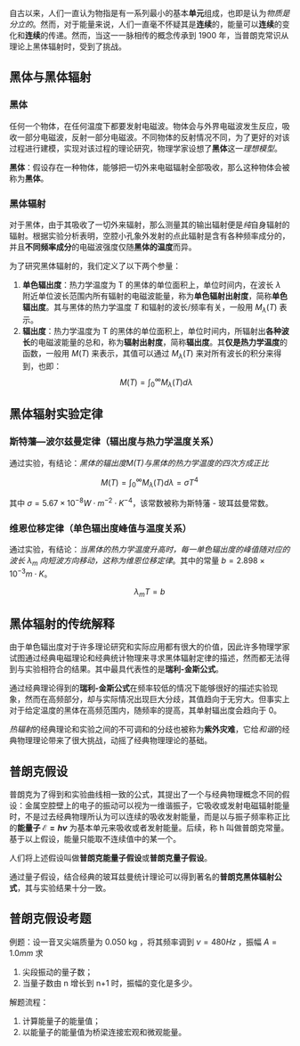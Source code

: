自古以来，人们一直认为物指是有一系列最小的基本**单元**组成，也即是认为*物质是分立的*。然而，对于能量来说，人们一直毫不怀疑其是**连续**的，能量可以**连续**的变化和**连续**的传递。然而，当这一一脉相传的概念传承到 1900 年，当普朗克常识从理论上黑体辐射时，受到了挑战。

## 黑体与黑体辐射

### 黑体

任何一个物体，在任何温度下都要发射电磁波。物体会与外界电磁波发生反应，吸收一部分电磁波，反射一部分电磁波。不同物体的反射情况不同，为了更好的对该过程进行建模，实现对该过程的理论研究，物理学家设想了**黑体**这一*理想模型*。

**黑体**：假设存在一种物体，能够把一切外来电磁辐射全部吸收，那么这种物体会被称为**黑体**。

### 黑体辐射

对于黑体，由于其吸收了一切外来辐射，那么测量其的输出辐射便是*纯*自身辐射的辐射。根据实验分析表明，空腔小孔象外发射的点此辐射是含有各种频率成分的，并且**不同频率成分**的电磁波强度仅随**黑体的温度**而异。

为了研究黑体辐射的，我们定义了以下两个参量：

1. **单色辐出度**：热力学温度为 T 的黑体的单位面积上，单位时间内，在波长 $\lambda$ 附近单位波长范围内所有辐射的电磁波能量，称为**单色辐射出射度**，简称**单色辐出度**。其与黑体的热力学温度 $T$ 和辐射的波长/频率有关，一般用 $M_{\lambda}(T)$ 表示。
2. **辐出度**：热力学温度为 T 的黑体的单位面积上，单位时间内，所辐射出**各种波长**的电磁波能量的总和，称为**辐射出射度**，简称**辐出度**。其**仅是热力学温度**的函数，一般用 $M(T)$ 来表示，其值可以通过 $M_{\lambda}(T)$ 来对所有波长的积分来得到，也即：
$$
M(T)=\int_{0}^{\infty}M_{\lambda}(T)d\lambda
$$
## 黑体辐射实验定律

### 斯特藩—波尔兹曼定律（辐出度与热力学温度关系）

通过实验，有结论：*黑体的辐出度$M(T)$与黑体的热力学温度的四次方成正比*

$$
M(T)=\int_{0}^{\infty}M_{\lambda}(T)d\lambda=\sigma T^{4}
$$

其中 $\sigma=5.67\times 10^{-8}W\cdot m^{-2}\cdot K^{-4}$，该常数被称为斯特藩 - 玻耳兹曼常数。

### 维恩位移定律（单色辐出度峰值与温度关系）

通过实验，有结论：*当黑体的热力学温度升高时，每一单色辐出度的峰值随对应的波长 $\lambda_{m}$ 向短波方向移动，这称为维恩位移定律*。其中的常量 $b=2.898\times 10^{-3} m\cdot K$。

$$
\lambda_{m}T=b
$$

## 黑体辐射的传统解释

由于单色辐出度对于许多理论研究和实际应用都有很大的价值，因此许多物理学家试图通过经典电磁理论和经典统计物理来寻求黑体辐射定律的描述，然而都无法得到与实验相符合的结果。其中最具代表性的是**瑞利-金斯公式**。

通过经典理论得到的**瑞利-金斯公式**在频率较低的情况下能够很好的描述实验现象，然而在高频部分，却与实际情况出现巨大分歧，其值趋向于无穷大。但事实上对于给定温度的黑体在高频范围内，随频率的提高，其单射辐出度会趋向于 0。

*热辐射*的经典理论和实验之间的不可调和的分歧也被称为**紫外灾难**，它给*和谐*的经典物理理论带来了很大挑战，动摇了经典物理理论的基础。

## 普朗克假设

普朗克为了得到和实验曲线相一致的公式，其提出了一个与经典物理概念不同的假设：金属空腔壁上的电子的振动可以视为一维谐振子，它吸收或发射电磁辐射能量时，不是过去经典物理所认为可以连续的吸收发射能量，而是以与振子频率称正比的**能量子 $\mathcal{E}=h\nu$** 为基本单元来吸收或者发射能量。后续，称 h 叫做普朗克常量。基于以上假设，能量只能取不连续值中的某一个。

人们将上述假设叫做**普朗克能量子假设**或**普朗克量子假设**。

通过量子假设，结合经典的玻耳兹曼统计理论可以得到著名的**普朗克黑体辐射公式**，其与实验结果十分一致。

## 普朗克假设考题

例题：设一音叉尖端质量为 0.050 kg ，将其频率调到 $\nu=480Hz$ ，振幅 $A=1.0mm$ 求
1. 尖段振动的量子数；
2. 当量子数由 n 增长到 n+1 时，振幅的变化是多少。

解题流程：
1. 计算能量子的能量值；
2. 以能量子的能量值为桥梁连接宏观和微观能量。